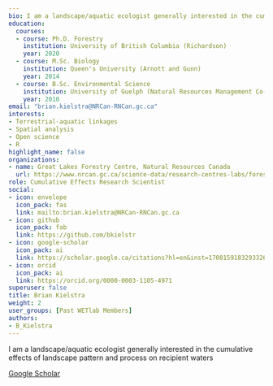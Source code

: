 ```yaml
--- 
bio: I am a landscape/aquatic ecologist generally interested in the cumulative effects of landscape pattern and process on recipient waters
education:
  courses:
  - course: Ph.D. Forestry
    institution: University of British Columbia (Richardson)
    year: 2020
  - course: M.Sc. Biology
    institution: Queen's University (Arnott and Gunn)
    year: 2014
  - course: B.Sc. Environmental Science
    institution: University of Guelph (Natural Resources Management Co-op)
    year: 2010
email: "brian.kielstra@NRCan-RNCan.gc.ca"
interests:
- Terrestrial-aquatic linkages
- Spatial analysis
- Open science
- R
highlight_name: false
organizations:
- name: Great Lakes Forestry Centre, Natural Resources Canada
  url: https://www.nrcan.gc.ca/science-data/research-centres-labs/forestry-research-centres/great-lakes-forestry-centre/13459
role: Cumulative Effects Research Scientist
social:
- icon: envelope
  icon_pack: fas
  link: mailto:brian.kielstra@NRCan-RNCan.gc.ca
- icon: github
  icon_pack: fab
  link: https://github.com/bkielstr
- icon: google-scholar
  icon_pack: ai
  link: https://scholar.google.ca/citations?hl=en&inst=17001591832933267808&user=qaB6gp8AAAAJ
- icon: orcid
  icon_pack: ai
  link: https://orcid.org/0000-0003-1105-4971
superuser: false
title: Brian Kielstra
weight: 2
user_groups: [Past WETlab Members]
authors:
- B_Kielstra
---
```




I am a landscape/aquatic ecologist generally interested in the cumulative effects of landscape pattern and process on recipient waters



[Google Scholar](https://scholar.google.ca/citations?hl=en&inst=17001591832933267808&user=qaB6gp8AAAAJ)
